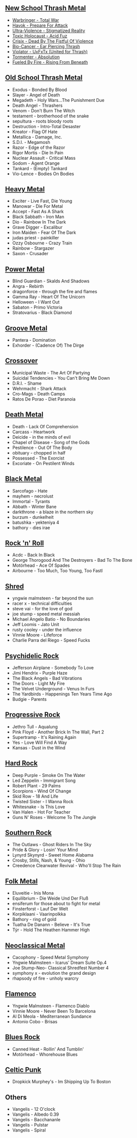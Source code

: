 ## [New School Thrash Metal](https://en.wikipedia.org/wiki/Thrash_metal)
* [Warbringer - Total War](https://www.youtube.com/watch?v=dCUsKzn0WNg)
* [Havok - Prepare For Attack](https://www.youtube.com/watch?v=5KHJlRldQEY)
* [Ultra-Violence - Stigmatized Reality](https://www.youtube.com/watch?v=OFJFHr7PIdA)
* [Toxic Holocaust - Acid Fuz](https://www.youtube.com/watch?v=1pbdB4qABXo)
* [Crisix - Dead By The Fistful Of Violence](https://www.youtube.com/watch?v=N3e7fLbpego)
* [Bio-Cancer - Ear Piercing Thrash](https://www.youtube.com/watch?v=bwL1D3YGOts)
* [Violator - UxFxTx (United for Thrash)](https://www.youtube.com/watch?v=8xT69qjeC2A)
* [Tormenter - Absolution](https://www.youtube.com/watch?v=ZSA_ZCyVRww)
* [Fueled By Fire - Rising From Beneath](https://www.youtube.com/watch?v=gjc9DiwMZB0)

## [Old School Thrash Metal](https://en.wikipedia.org/wiki/Thrash_metal)
* Exodus - Bonded By Blood
* Slayer - Angel of Death
* Megadeth - Holy Wars...The Punishment Due
* Death Angel - Thrashers
* Venom - Don't Burn The Witch
* testament - brotherhood of the snake
* sepultura - roots bloody roots
* Destruction - Intro-Total Desaster
* Kreator - Flag Of Hate
* Metallica - Damage, Inc.
* S.D.I. - Megamosh
* Razor - Edge of the Razor
* Rigor Mortis - Die In Pain
* Nuclear Assault - Critical Mass
* Sodom - Agent Orange
* Tankard - (Empty) Tankard
* Vio-Lence - Bodies On Bodies

## [Heavy Metal](https://en.wikipedia.org/wiki/Heavy_metal_music)
* Exciter - Live Fast, Die Young
* Manowar - Die For Metal
* Accept - Fast As A Shark
* Black Sabbath - Iron Man
* Dio - Rainbow In The Dark
* Grave Digger - Excalibur
* Iron Maiden - Fear Of The Dark
* judas priest - painkiller
* Ozzy Osbourne - Crazy Train
* Rainbow - Stargazer
* Saxon - Crusader

## [Power Metal](https://en.wikipedia.org/wiki/Power_metal)
* Blind Guardian - Skalds And Shadows
* Angra - Rebirth
* dragonforce - through the fire and flames
* Gamma Ray - Heart Of The Unicorn
* Helloween - I Want Out
* Sabaton - Primo Victoria
* Stratovarius - Black Diamond

## [Groove Metal](https://en.wikipedia.org/wiki/Groove_metal)
* Pantera - Domination
* Exhorder - (Cadence Of) The Dirge

## [Crossover](https://en.wikipedia.org/wiki/Crossover_thrash)
* Municipal Waste - The Art Of Partying
* Suicidal Tendencies - You Can't Bring Me Down
* D.R.I. - Shame
* Wehrmacht - Shark Attack
* Cro-Mags - Death Camps
* Ratos De Porao - Diet Paranoia

## [Death Metal](https://en.wikipedia.org/wiki/Death_metal)
* Death - Lack Of Comprehension
* Carcass - Heartwork
* Deicide - in the minds of evil
* Chapel of Disease - Song of the Gods
* Pestilence - Out Of The Body
* obituary - chopped in half 
* Possessed - The Exorcist
* Excoriate - On Pestilent Winds

## [Black Metal](https://en.wikipedia.org/wiki/Black_metal)
* Sarcofago - Hate
* mayhem - necrolust 
* Immortal - Tyrants
* Abbath - Winter Bane
* darkthrone - a blaze in the northern sky
* burzum - dunkelheit  
* batushka - yekteniya 4  
* bathory - dies irae

## [Rock 'n' Roll](https://en.wikipedia.org/wiki/Rock_and_roll)
* Acdc - Back In Black
* George Thorogood And The Destroyers - Bad To The Bone
* Motörhead - Ace Of Spades
* Airbourne - Too Much, Too Young, Too Fastl

## [Shred](https://en.wikipedia.org/wiki/Shred_guitar)
* yngwie malmsteen - far beyond the sun
* racer x - technical difficulties
* steve vai - for the love of god
* joe stump - speed metal messiah
* Michael Angelo Batio - No Boundaries
* Jeff Loomis - Jato Unit 
* rusty cooley - under the influence
* Vinnie Moore - Lifeforce
* Charlie Parra del Riego - Speed Fucks 

## [Psychidelic Rock](https://en.wikipedia.org/wiki/Psychedelic_rock)
* Jefferson Airplane - Somebody To Love
* Jimi Hendrix - Purple Haze
* The Black Angels - Bad Vibrations
* The Doors - Light My Fire
* The Velvet Underground - Venus In Furs
* The Yardbirds - Happenings Ten Years Time Ago
* Budgie - Parents

## [Progressive Rock](https://en.wikipedia.org/wiki/Progressive_rock)
* Jethro Tull - Aqualung
* Pink Floyd - Another Brick In The Wall, Part 2
* Supertramp - It's Raining Again
* Yes - Love Will Find A Way
* Kansas - Dust in the Wind

## [Hard Rock](https://en.wikipedia.org/wiki/Hard_rock)
* Deep Purple - Smoke On The Water
* Led Zeppelin - Immigrant Song
* Robert Plant - 29 Palms
* Scorpions - Wind Of Change
* Skid Row - 18 And Life
* Twisted Sister - I Wanna Rock
* Whitesnake - Is This Love
* Van Halen - Hot For Teacher
* Guns N' Roses - Welcome To The Jungle

## [Southern Rock](https://en.wikipedia.org/wiki/Southern_rock)
* The Outlaws - Ghost Riders In The Sky
* Pride & Glory - Losin' Your Mind
* Lynyrd Skynyrd - Sweet Home Alabama
* Crosby, Stills, Nash, & Young - Ohio
* Creedence Clearwater Revival - Who'll Stop The Rain

## [Folk Metal](https://en.wikipedia.org/wiki/Folk_metal)
* Eluveitie - Inis Mona
* Equilibrium - Die Weide Und Der Fluß
* ensiferum for those about to fight for metal 
* Finsterforst - Lauf Der Welt
* Korpiklaani - Vaarinpolkka
* Bathory - ring of gold
* Tuatha De Danann - Believe - It's True
* Týr - Hold The Heathen Hammer High

## [Neoclassical Metal](https://en.wikipedia.org/wiki/Neoclassical_metal)
* Cacophony - Speed Metal Symphony
* Yngwie Malmsteen - Icarus' Dream Suite Op.4
* Joe Stump-Neo- Classical Shredfest Number 4
* symphony x - evolution the grand design 
* rhapsody of fire - unholy warcry

## [Flamenco](https://en.wikipedia.org/wiki/Flamenco)
* Yngwie Malmsteen - Flamenco Diablo
* Vinnie Moore - Never Been To Barcelona
* Al Di Meola - Mediterranean Sundance
* Antonio Cobo - Brisas

## [Blues Rock](https://en.wikipedia.org/wiki/Blues_rock)
* Canned Heat - Rollin' And Tumblin'
* Motörhead - Whorehouse Blues

## [Celtic Punk](https://en.wikipedia.org/wiki/Celtic_punk)
* Dropkick Murphey's - Im Shipping Up To Boston

## Others

* Vangelis - 12 O'clock
* Vangelis - Albedo 0.39
* Vangelis - Bacchananle
* Vangelis - Pulstar
* Vangelis - Spiral
